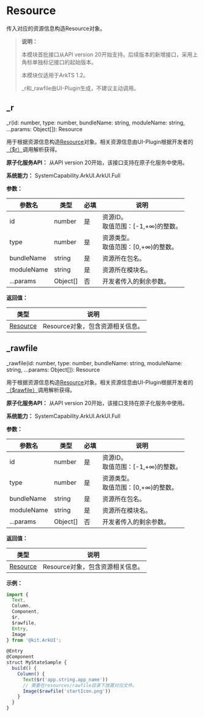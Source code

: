 # Resource

传入对应的资源信息构造Resource对象。

> **说明：**
>
> 本模块首批接口从API version 20开始支持。后续版本的新增接口，采用上角标单独标记接口的起始版本。
>
> 本模块仅适用于ArkTS 1.2。
>
> _r和_rawfile由UI-Plugin生成，不建议主动调用。

## _r

_r(id: number, type: number, bundleName: string, moduleName: string, ...params: Object[]): Resource

用于根据资源信息构造[Resource](../apis-localization-kit/js-apis-resource-manager.md#resource9)对象。相关资源信息由UI-Plugin根据开发者的[（$r）](../../quick-start/resource-categories-and-access.md#资源访问)调用解析获得。

**原子化服务API：** 从API version 20开始，该接口支持在原子化服务中使用。

**系统能力：** SystemCapability.ArkUI.ArkUI.Full

**参数：**

| 参数名     | 类型     | 必填 | 说明                                  |
| ---------- | -------- | ---- | ------------------------------------- |
| id         | number   | 是   | 资源ID。<br>取值范围：[-1,+∞)的整数。 |
| type       | number   | 是   | 资源类型。<br>取值范围：[0,+∞)的整数。  |
| bundleName | string   | 是   | 资源所在包名。                        |
| moduleName | string   | 是   | 资源所在模块名。                      |
| ...params  | Object[] | 否   | 开发者传入的剩余参数。                |

**返回值：**

| 类型                                                                             | 说明                             |
| -------------------------------------------------------------------------------- | -------------------------------- |
| [Resource](../apis-localization-kit/js-apis-resource-manager.md#resource9) | Resource对象，包含资源相关信息。 |

## _rawfile

_rawfile(id: number, type: number, bundleName: string, moduleName: string, ...params: Object[]): Resource

用于根据资源信息构造[Resource](../apis-localization-kit/js-apis-resource-manager.md#resource9)对象。相关资源信息由UI-Plugin根据开发者的[（$rawfile）](../../quick-start/resource-categories-and-access.md#资源访问)调用解析获得。

**原子化服务API：** 从API version 20开始，该接口支持在原子化服务中使用。

**系统能力：** SystemCapability.ArkUI.ArkUI.Full

**参数：**

| 参数名     | 类型     | 必填 | 说明                                  |
| ---------- | -------- | ---- | ------------------------------------- |
| id         | number   | 是   | 资源ID。<br>取值范围：[-1,+∞)的整数。 |
| type       | number   | 是   | 资源类型。<br>取值范围：[0,+∞)的整数。  |
| bundleName | string   | 是   | 资源所在包名。                        |
| moduleName | string   | 是   | 资源所在模块名。                      |
| ...params  | Object[] | 否   | 开发者传入的剩余参数。                |

**返回值：**

| 类型                                                                             | 说明                             |
| -------------------------------------------------------------------------------- | -------------------------------- |
| [Resource](../apis-localization-kit/js-apis-resource-manager.md#resource9) | Resource对象，包含资源相关信息。 |

**示例：**

```ts
import {
  Text,
  Column,
  Component,
  $r,
  $rawfile,
  Entry,
  Image
} from '@kit.ArkUI';

@Entry
@Component
struct MyStateSample {
  build() {
    Column() {
      Text($r('app.string.app_name'))
      // 需要在resources/rawfile目录下放置对应文件。
      Image($rawfile('startIcon.png'))
    }
  }
}

```
